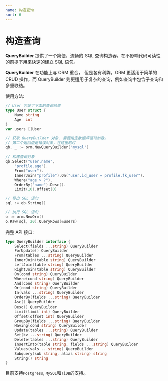 ```yaml
---
name: 构造查询
sort: 6
---
```


# 构造查询

**QueryBuilder** 提供了一个简便，流畅的 SQL 查询构造器。在不影响代码可读性的前提下用来快速的建立 SQL 语句。

**QueryBuilder** 在功能上与 ORM 重合， 但是各有利弊。ORM 更适用于简单的 CRUD 操作，而 QueryBuilder 则更适用于复杂的查询，例如查询中包含子查询和多重联结。

使用方法:

```go
// User 包装了下面的查询结果
type User struct {
	Name string
	Age  int
}
var users []User

// 获取 QueryBuilder 对象. 需要指定数据库驱动参数。
// 第二个返回值是错误对象，在这里略过
qb, _ := orm.NewQueryBuilder("mysql")

// 构建查询对象
qb.Select("user.name",
	"profile.age").
	From("user").
	InnerJoin("profile").On("user.id_user = profile.fk_user").
	Where("age > ?").
	OrderBy("name").Desc().
	Limit(10).Offset(0)

// 导出 SQL 语句
sql := qb.String()

// 执行 SQL 语句
o := orm.NewOrm()
o.Raw(sql, 20).QueryRows(&users)
```

完整 API 接口:

```go
type QueryBuilder interface {
	Select(fields ...string) QueryBuilder
	ForUpdate() QueryBuilder
	From(tables ...string) QueryBuilder
	InnerJoin(table string) QueryBuilder
	LeftJoin(table string) QueryBuilder
	RightJoin(table string) QueryBuilder
	On(cond string) QueryBuilder
	Where(cond string) QueryBuilder
	And(cond string) QueryBuilder
	Or(cond string) QueryBuilder
	In(vals ...string) QueryBuilder
	OrderBy(fields ...string) QueryBuilder
	Asc() QueryBuilder
	Desc() QueryBuilder
	Limit(limit int) QueryBuilder
	Offset(offset int) QueryBuilder
	GroupBy(fields ...string) QueryBuilder
	Having(cond string) QueryBuilder
	Update(tables ...string) QueryBuilder
	Set(kv ...string) QueryBuilder
	Delete(tables ...string) QueryBuilder
	InsertInto(table string, fields ...string) QueryBuilder
	Values(vals ...string) QueryBuilder
	Subquery(sub string, alias string) string
	String() string
}
```

目前支持`Postgress`, `MySQL`和`TiDB`的支持。
